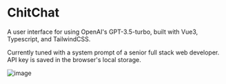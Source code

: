 # ChitChat

A user interface for using OpenAI's GPT-3.5-turbo, built with Vue3, Typescript, and TailwindCSS.

Currently tuned with a system prompt of a senior full stack web developer. API key is saved in the browser's local storage.

![image](https://user-images.githubusercontent.com/11874169/227743117-4082ac21-fac2-4a85-ab50-8c99655f5a07.png)

